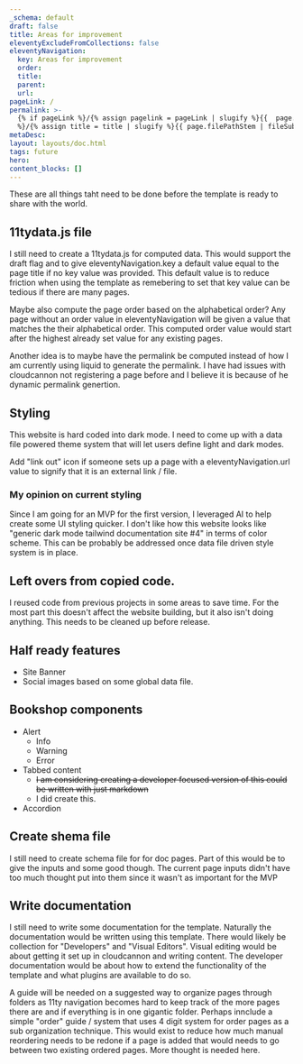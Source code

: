 ```yaml
---
_schema: default
draft: false
title: Areas for improvement
eleventyExcludeFromCollections: false
eleventyNavigation:
  key: Areas for improvement
  order: 
  title:
  parent:
  url:
pageLink: /
permalink: >-
  {% if pageLink %}/{% assign pagelink = pageLink | slugify %}{{  page.filePathStem | fileSubstringFilter | append: pagelink | downcase }}/index.html{% else
  %}/{% assign title = title | slugify %}{{ page.filePathStem | fileSubstringFilter | append: title | downcase }}/index.html{%endif %}
metaDesc: 
layout: layouts/doc.html
tags: future
hero:
content_blocks: []
---
```

These are all things taht need to be done before the template is ready to share with the world.

## 11tydata.js file
I still need to create a 11tydata.js for computed data. This would support the draft flag and to give eleventyNavigation.key a default value equal to the page title if no key value was provided. This default value is to reduce friction when using the template as remebering to set that key value can be tedious if there are many pages.

Maybe also compute the page order based on the alphabetical order? Any page without an order value in eleventyNavigation will be given a value that matches the their alphabetical order. This computed order value would start after the highest already set value for any existing pages.

Another idea is to maybe have the permalink be computed instead of how I am currently using liquid to generate the permalink. I have had issues with cloudcannon not registering a page before and I believe it is because of he dynamic permalink genertion.

## Styling
This website is hard coded into dark mode. I need to come up with a data file powered theme system that will let users define light and dark modes. 

Add "link out" icon if someone sets up a page with a eleventyNavigation.url value to signify that it is an external link / file.

### My opinion on current styling
Since I am going for an MVP for the first version, I leveraged AI to help create some UI styling quicker. I don't like how this website looks like "generic dark mode tailwind documentation site #4" in terms of color scheme. This can be probably be addressed once data file driven style system is in place. 

## Left overs from copied code.
I reused code from previous projects in some areas to save time. For the most part this doesn't affect the website building, but it also isn't doing anything. This needs to be cleaned up before release.

## Half ready features
* Site Banner
* Social images based on some global data file.

## Bookshop components
* Alert
	* Info
	* Warning
	* Error
* Tabbed content 
	* ~~I am considering creating a developer focused version of this could be written with just markdown~~
    * I did create this. 
* Accordion

## Create shema file 
I still need to create schema file for for doc pages. Part of this would be to give the inputs and some good though. The current page inputs didn't have too much thought put into them since it wasn't as important for the MVP

## Write documentation
I still need to write some documentation for the template. Naturally the documentation would be written using this template. There would likely be collection for "Developers" and "Visual Editors". Visual editing would be about getting it set up in cloudcannon and writing content. The developer documentation would be about how to extend the functionality of the template and what plugins are available to do so.

A guide will be needed on a suggested way to organize pages through folders as 11ty navigation becomes hard to keep track of the more pages there are and if everything is in one gigantic folder. Perhaps innclude a simple "order" guide / system that uses 4 digit system for order pages as a sub organization technique. This would exist to reduce how much manual reordering needs to be redone if a page is added that would needs to go between two existing ordered pages. More thought is needed here.